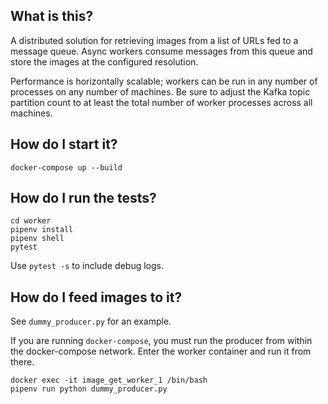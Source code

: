 ## What is this?

A distributed solution for retrieving images from a list of URLs fed to a 
message queue. Async workers consume messages from this queue and 
store the images at the configured resolution.

Performance is horizontally scalable; workers can be run in any number of 
processes on any number of machines. Be sure to adjust the Kafka topic partition
count to at least the total number of worker processes across all machines.

## How do I start it?
`docker-compose up --build`

## How do I run the tests?
```
cd worker
pipenv install
pipenv shell
pytest
```
Use `pytest -s` to include debug logs.

## How do I feed images to it?
See `dummy_producer.py` for an example.

If you are running `docker-compose`, you must run the producer from within 
the docker-compose network. Enter the worker container and run it from
there.
```
docker exec -it image_get_worker_1 /bin/bash
pipenv run python dummy_producer.py
```
